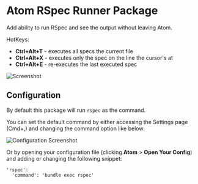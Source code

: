 # Atom RSpec Runner Package

Add ability to run RSpec and see the output without leaving Atom.

HotKeys:

- __Ctrl+Alt+T__ - executes all specs the current file
- __Ctrl+Alt+X__ - executes only the spec on the line the cursor's at
- __Ctrl+Alt+E__ - re-executes the last executed spec

![Screenshot](http://cl.ly/image/2G2B3M2g3l3k/stats_collector_spec.rb%20-%20-Users-fcoury-Projects-crm_bliss.png)

## Configuration

By default this package will run `rspec` as the command.

You can set the default command by either accessing the Settings page (Cmd+,)
and changing the command option like below:

![Configuration Screenshot](http://f.cl.ly/items/2k1C0E0e1l2Z3m1l3e1R/Settings%20-%20-Users-fcoury-Projects-crm_bliss.jpg)

Or by opening your configuration file (clicking __Atom__ > __Open Your Config__)
and adding or changing the following snippet:

    'rspec':
      'command': 'bundle exec rspec'
